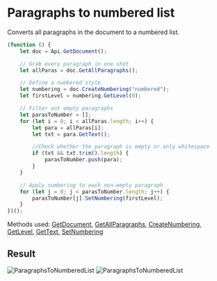 # Paragraphs to numbered list

Converts all paragraphs in the document to a numbered list.

```ts
(function () {
    let doc = Api.GetDocument();

    // Grab every paragraph in one shot
    let allParas = doc.GetAllParagraphs();

    // Define a numbered style
    let numbering = doc.CreateNumbering("numbered");
    let firstLevel = numbering.GetLevel(0);

    // Filter out empty paragraphs
    let parasToNumber = [];
    for (let i = 0; i < allParas.length; i++) {
        let para = allParas[i];
        let txt = para.GetText();

        //Check whether the paragraph is empty or only whitespace
        if (txt && txt.trim().length) {
            parasToNumber.push(para);
        }
    }

    // Apply numbering to each non-empty paragraph
    for (let j = 0; j < parasToNumber.length; j++) {
        parasToNumber[j].SetNumbering(firstLevel);
    }
})();
```

Methods used: [GetDocument](../../../../office-api/usage-api/text-document-api/Api/Methods/GetDocument.md), [GetAllParagraphs](../../../../office-api/usage-api/text-document-api/ApiDocument/Methods/GetAllParagraphs.md), [CreateNumbering](../../../../office-api/usage-api/text-document-api/ApiDocument/Methods/CreateNumbering.md), [GetLevel](../../../../office-api/usage-api/text-document-api/ApiNumbering/Methods/GetLevel.md), [GetText](../../../../office-api/usage-api/text-document-api/ApiParagraph/Methods/GetText.md), [SetNumbering](../../../../office-api/usage-api/text-document-api/ApiParagraph/Methods/SetNumbering.md)

## Result

![ParagraphsToNumberedList](/assets/images/plugins/paragraphs-to-numbered-list.png#gh-light-mode-only)
![ParagraphsToNumberedList](/assets/images/plugins/paragraphs-to-numbered-list.dark.png#gh-dark-mode-only)
